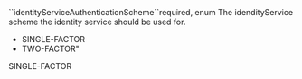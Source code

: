 <tr><td>``identityServiceAuthenticationScheme``</td><td>required, enum</td>
<td>The idendityService scheme the identity service should be used for.
<ul>
<li>SINGLE-FACTOR</li>
<li>TWO-FACTOR"</li>
</ul>
</td><td>SINGLE-FACTOR</td><td></td></tr>
    